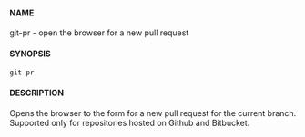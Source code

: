 #### NAME

git-pr - open the browser for a new pull request


#### SYNOPSIS

```
git pr
```


#### DESCRIPTION

Opens the browser to the form for a new pull request for the current branch.
Supported only for repositories hosted on Github and Bitbucket.
